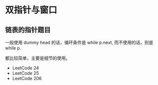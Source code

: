 # 双指针与窗口

## 链表的指针题目

一般使用 dummy head 的话，循环条件是 while p.next, 而不使用的话，则是 while p.

都比较简单，主要是细节的使用。

- LeetCode 24
- LeetCode 25
- LeetCode 206